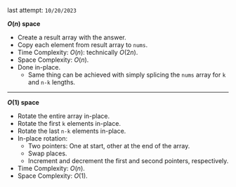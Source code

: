 last attempt: `10/20/2023`

**$O(n)$ space**
- Create a result array with the answer. 
- Copy each element from result array to `nums`. 
- Time Complexity: $O(n)$: technically $O(2n)$. 
- Space Complexity: $O(n)$. 
- Done in-place.
  - Same thing can be achieved with simply splicing the `nums` array for `k` and `n-k` lengths.  

---

**$O(1)$ space**
- Rotate the entire array in-place. 
- Rotate the first `k` elements in-place. 
- Rotate the last `n-k` elements in-place. 
- In-place rotation:
  - Two pointers: One at start, other at the end of the array. 
  - Swap places. 
  - Increment and decrement the first and second pointers, respectively. 
- Time Complexity: $O(n)$. 
- Space Complexity: $O(1)$. 